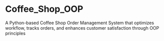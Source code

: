 # Coffee_Shop_OOP
A Python-based Coffee Shop Order Management System that optimizes workflow, tracks orders, and enhances customer satisfaction through OOP principles
